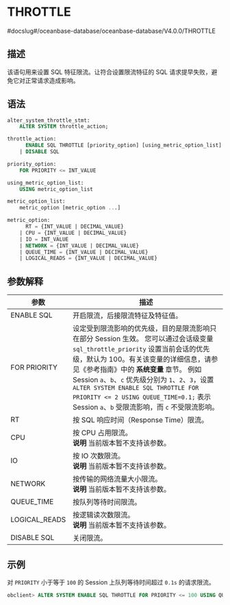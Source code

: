 # THROTTLE 

#docslug#/oceanbase-database/oceanbase-database/V4.0.0/THROTTLE


## 描述 

该语句用来设置 SQL 特征限流。让符合设置限流特征的 SQL 请求提早失败，避免它对正常请求造成影响。

## 语法 

```sql
alter_system_throttle_stmt:
    ALTER SYSTEM throttle_action;

throttle_action:
      ENABLE SQL THROTTLE [priority_option] [using_metric_option_list]
    | DISABLE SQL 

priority_option:
    FOR PRIORITY <= INT_VALUE

using_metric_option_list:
    USING metric_option_list

metric_option_list:
    metric_option [metric_option ...]

metric_option:
      RT = {INT_VALUE | DECIMAL_VALUE}
    | CPU = {INT_VALUE | DECIMAL_VALUE}
    | IO = INT_VALUE
    | NETWORK = {INT_VALUE | DECIMAL_VALUE}
    | QUEUE_TIME = {INT_VALUE | DECIMAL_VALUE}
    | LOGICAL_READS = {INT_VALUE | DECIMAL_VALUE}
```

## 参数解释 

|    **参数**   |      **描述**          |
|---------------|------------------------|
| ENABLE SQL    | 开启限流，后接限流特征及特征值。    |
| FOR PRIORITY  | 设定受到限流影响的优先级，目的是限流影响只在部分 Session 生效。 您可以通过会话级变量 `sql_throttle_priority` 设置当前会话的优先级，默认为 100。有关该变量的详细信息，请参见《参考指南》中的 **系统变量** 章节。 例如 Session `a`、`b`、`c` 优先级分别为 `1`、`2`、`3`，设置 `ALTER SYSTEM ENABLE SQL THROTTLE FOR PRIORITY <= 2 USING QUEUE_TIME=0.1;` 表示 Session  `a`、`b` 受限流影响，而 `c` 不受限流影响。 |
| RT            | 按 SQL 响应时间（Response Time）限流。    |
| CPU           | 按 CPU 占用限流。 <br>**说明**  当前版本暂不支持该参数。</br>    |
| IO            | 按 IO 次数限流。<br> **说明**  当前版本暂不支持该参数。 </br>    |
| NETWORK       | 按传输的网络流量大小限流。 <br>**说明**  当前版本暂不支持该参数。</br>   |
| QUEUE_TIME    | 按队列等待时间限流。    |
| LOGICAL_READS | 按逻辑读次数限流。<br> **说明**  当前版本暂不支持该参数。 </br>   |
| DISABLE SQL   | 关闭限流。  |


## 示例 

对 `PRIORITY` 小于等于 `100` 的 Session 上队列等待时间超过 `0.1s` 的请求限流。

```sql
obclient> ALTER SYSTEM ENABLE SQL THROTTLE FOR PRIORITY <= 100 USING QUEUE_TIME=0.1;
```
